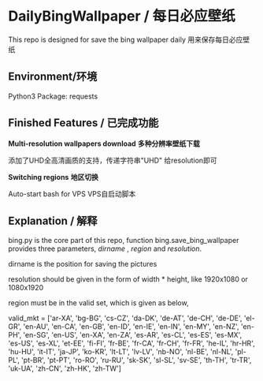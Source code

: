 # DailyBingWallpaper / 每日必应壁纸
This repo is designed for save the bing wallpaper daily
用来保存每日必应壁纸

## Environment/环境
Python3
Package:
requests

## Finished Features / 已完成功能
**Multi-resolution wallpapers download**
**多种分辨率壁纸下载**

添加了UHD全高清画质的支持，传递字符串"UHD" 给resolution即可

**Switching regions**
**地区切换**

Auto-start bash for VPS
VPS自启动脚本

## Explanation / 解释


bing.py is the core part of this repo, function bing.save_bing_wallpaper provides three parameters, *dirname* , *region* and *resolution*.

dirname is the position for saving the pictures

resolution should be given in the form of width * height, like 1920x1080 or 1080x1920

region must be in the valid set, which is given as below,


valid_mkt = ['ar-XA', 'bg-BG', 'cs-CZ', 'da-DK', 'de-AT',
    'de-CH', 'de-DE', 'el-GR', 'en-AU', 'en-CA', 'en-GB', 'en-ID',
    'en-IE', 'en-IN', 'en-MY', 'en-NZ', 'en-PH', 'en-SG', 'en-US',
    'en-XA', 'en-ZA', 'es-AR', 'es-CL', 'es-ES', 'es-MX', 'es-US',
    'es-XL', 'et-EE', 'fi-FI', 'fr-BE', 'fr-CA', 'fr-CH', 'fr-FR',
    'he-IL', 'hr-HR', 'hu-HU', 'it-IT', 'ja-JP', 'ko-KR', 'lt-LT',
    'lv-LV', 'nb-NO', 'nl-BE', 'nl-NL', 'pl-PL', 'pt-BR', 'pt-PT',
    'ro-RO', 'ru-RU', 'sk-SK', 'sl-SL', 'sv-SE', 'th-TH', 'tr-TR',
    'uk-UA', 'zh-CN', 'zh-HK', 'zh-TW']

